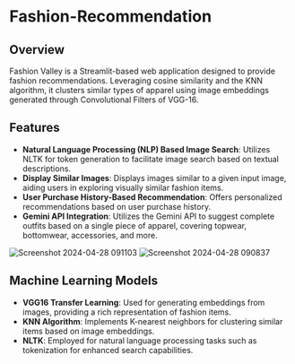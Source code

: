 # Fashion-Recommendation

## Overview
Fashion Valley is a Streamlit-based web application designed to provide fashion recommendations. Leveraging cosine similarity and the KNN algorithm, it clusters similar types of apparel using image embeddings generated through Convolutional Filters of VGG-16.

## Features
- **Natural Language Processing (NLP) Based Image Search**: Utilizes NLTK for token generation to facilitate image search based on textual descriptions.
- **Display Similar Images**: Displays images similar to a given input image, aiding users in exploring visually similar fashion items.
- **User Purchase History-Based Recommendation**: Offers personalized recommendations based on user purchase history.
- **Gemini API Integration**: Utilizes the Gemini API to suggest complete outfits based on a single piece of apparel, covering topwear, bottomwear, accessories, and more.

![Screenshot 2024-04-28 091103](https://github.com/AkhilVaidya91/Fashion-Recomendation/assets/67970977/9688b7f6-a80d-46b7-a364-817787961606)
![Screenshot 2024-04-28 090837](https://github.com/AkhilVaidya91/Fashion-Recomendation/assets/67970977/1cd4e0e4-162d-411b-968a-0716ee07ae3d)


## Machine Learning Models
- **VGG16 Transfer Learning**: Used for generating embeddings from images, providing a rich representation of fashion items.
- **KNN Algorithm**: Implements K-nearest neighbors for clustering similar items based on image embeddings.
- **NLTK**: Employed for natural language processing tasks such as tokenization for enhanced search capabilities.
